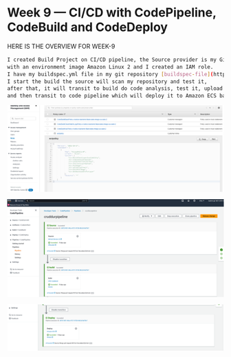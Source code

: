 # Week 9 — CI/CD with CodePipeline, CodeBuild and CodeDeploy

HERE IS THE OVERVIEW FOR WEEK-9

```sh
I created Build Project on CI/CD pipeline, the Source provider is my GitHub repository, 
with an environment image Amazon Linux 2 and I created an IAM role. 
I have my buildspec.yml file in my git repository [buildspec-file](https://github.com/Nurudeen25/aws-bootcamp-cruddur-2023/blob/main/backend-flask/buildspec.yml)
I start the build the source will scan my repository and test it, 
after that, it will transit to build do code analysis, test it, upload the artifact which is a docker image, 
and then transit to code pipeline which will deploy it to Amazon ECS backend cluster.
```
![](assets/Codebuild-role.png)

![](assets/Codebuildpipeline.png)

![](assets/Codebuildpipelinetwo.png)

